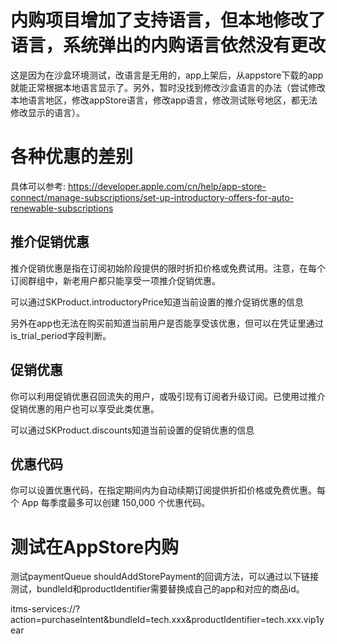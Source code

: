 # 内购项目增加了支持语言，但本地修改了语言，系统弹出的内购语言依然没有更改

这是因为在沙盒环境测试，改语言是无用的，app上架后，从appstore下载的app就能正常根据本地语言显示了。另外，暂时没找到修改沙盒语言的办法（尝试修改本地语言地区，修改appStore语言，修改app语言，修改测试账号地区，都无法修改显示的语言）。

# 各种优惠的差别

具体可以参考: https://developer.apple.com/cn/help/app-store-connect/manage-subscriptions/set-up-introductory-offers-for-auto-renewable-subscriptions

## 推介促销优惠

推介促销优惠是指在订阅初始阶段提供的限时折扣价格或免费试用。注意，在每个订阅群组中，新老用户都只能享受一项推介促销优惠。

可以通过SKProduct.introductoryPrice知道当前设置的推介促销优惠的信息

另外在app也无法在购买前知道当前用户是否能享受该优惠，但可以在凭证里通过is_trial_period字段判断。


## 促销优惠

你可以利用促销优惠召回流失的用户，或吸引现有订阅者升级订阅。已使用过推介促销优惠的用户也可以享受此类优惠。

可以通过SKProduct.discounts知道当前设置的促销优惠的信息

## 优惠代码

你可以设置优惠代码，在指定期间内为自动续期订阅提供折扣价格或免费优惠。每个 App 每季度最多可以创建 150,000 个优惠代码。

# 测试在AppStore内购

测试paymentQueue shouldAddStorePayment的回调方法，可以通过以下链接测试，bundleId和productIdentifier需要替换成自己的app和对应的商品id。

itms-services://?action=purchaseIntent&bundleId=tech.xxx&productIdentifier=tech.xxx.vip1year
